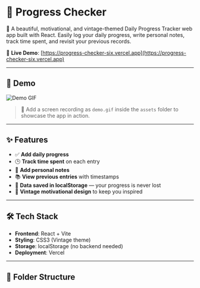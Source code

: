 # 📝 Progress Checker

🌟 A beautiful, motivational, and vintage-themed Daily Progress Tracker web app built with React. Easily log your daily progress, write personal notes, track time spent, and revisit your previous records.

🔗 **Live Demo**: [https://progress-checker-six.vercel.app](https://progress-checker-six.vercel.app)

---

## 📸 Demo

![Demo GIF](./assets/demo.gif)

> 🎥 Add a screen recording as `demo.gif` inside the `assets` folder to showcase the app in action.

---

## ✨ Features

- ✅ **Add daily progress**
- 🕒 **Track time spent** on each entry
- 📝 **Add personal notes**
- 📚 **View previous entries** with timestamps
- 💾 **Data saved in localStorage** — your progress is never lost
- 🎨 **Vintage motivational design** to keep you inspired

---

## 🛠️ Tech Stack

- **Frontend**: React + Vite
- **Styling**: CSS3 (Vintage theme)
- **Storage**: localStorage (no backend needed)
- **Deployment**: Vercel

---

## 📂 Folder Structure

